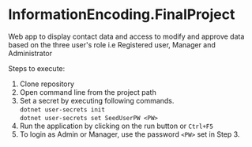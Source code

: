 # InformationEncoding.FinalProject
Web app to display contact data and access to modify and approve data based on the three user's role i.e Registered user, Manager and Administrator

Steps to execute:  
1. Clone repository  
2. Open command line from the project path  
3. Set a secret by executing following commands.  
   `dotnet user-secrets init`  
   `dotnet user-secrets set SeedUserPW <PW>`
5. Run the application by clicking on the run button or `Ctrl+F5`  
6. To login as Admin or Manager, use the password `<PW>` set in Step 3.
